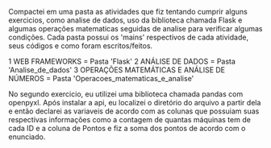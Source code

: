 Compactei em uma pasta as atividades que fiz tentando cumprir alguns exercicios, como analise de dados, uso da biblioteca chamada Flask e algumas operações matematicas seguidas de analise para verificar algumas condições.
Cada pasta possui os 'mains' respectivos de cada atividade, seus códigos e como foram escritos/feitos.

1 WEB FRAMEWORKS = Pasta 'Flask'
2 ANÁLISE DE DADOS = Pasta 'Analise_de_dados'
3 OPERAÇÕES MATEMÁTICAS E ANÁLISE DE NÚMEROS = Pasta 'Operacoes_matematicas_e_analise'


No segundo exercicio, eu utilizei uma biblioteca chamada pandas com openpyxl.
Após instalar a api, eu localizei o diretório do arquivo a partir dela e então declarei as variaveis de acordo com as colunas que possuiam suas respectivas informações como a contagem de quantas máquinas tem de cada ID e a coluna de Pontos e fiz a soma dos pontos de acordo com o enunciado.
